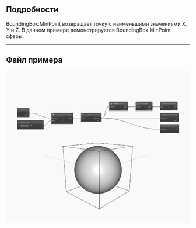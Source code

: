 ## Подробности
BoundingBox.MinPoint возвращает точку с наименьшими значениями X, Y и Z. В данном примере демонстрируется BoundingBox.MinPoint сферы.
___
## Файл примера

![MinPoint](./Autodesk.DesignScript.Geometry.BoundingBox.MinPoint_img.jpg)

